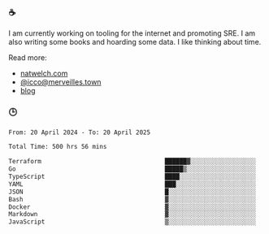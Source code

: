 ### ☕

I am currently working on tooling for the internet and promoting SRE. I am also writing some books and hoarding some data. I like thinking about time. 

Read more:

 - [natwelch.com](https://natwelch.com)
 - [@icco@merveilles.town](https://merveilles.town/@icco)
 - [blog](https://writing.natwelch.com)

### 🕒

<!--START_SECTION:waka-->

```txt
From: 20 April 2024 - To: 20 April 2025

Total Time: 500 hrs 56 mins

Terraform                                  ██████▓░░░░░░░░░░░░░░░░░░   26.54 %
Go                                         █████▒░░░░░░░░░░░░░░░░░░░   20.68 %
TypeScript                                 ████░░░░░░░░░░░░░░░░░░░░░   16.15 %
YAML                                       ███░░░░░░░░░░░░░░░░░░░░░░   11.89 %
JSON                                       █░░░░░░░░░░░░░░░░░░░░░░░░   04.27 %
Bash                                       ▓░░░░░░░░░░░░░░░░░░░░░░░░   03.03 %
Docker                                     ▓░░░░░░░░░░░░░░░░░░░░░░░░   02.98 %
Markdown                                   ▓░░░░░░░░░░░░░░░░░░░░░░░░   02.39 %
JavaScript                                 ▒░░░░░░░░░░░░░░░░░░░░░░░░   01.82 %
```

<!--END_SECTION:waka-->
